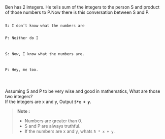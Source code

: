 <div class="markdown-content" id="problem-content">
<p>Ben has 2 integers. He tells sum of the integers to the person S and product of those numbers to P.Now there is this conversation between S and P.</p>
<div class="highlighter-rouge"><pre class="highlight"><code>
S: I don’t know what the numbers are

P: Neither do I

S: Now, I know what the numbers are.

P: Hey, me too. 

</code></pre>
</div>
<p>Assuming S and P to be very wise and good in mathematics, What are those two integers?<br/>
If the integers are x and y, Output <strong><code class="highlighter-rouge">5*x + y</code></strong>.</p>
<blockquote>
<p><strong>Note :</strong></p>
<ul>
<li>Numbers are greater than 0.</li>
<li>S and P are always truthful.</li>
<li>If the numbers are x and y, whats <code class="highlighter-rouge">5 * x + y</code>.</li>
</ul>
</blockquote>
</div>